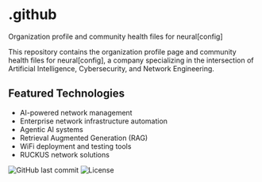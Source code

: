 # .github
Organization profile and community health files for neural[config]

This repository contains the organization profile page and community health files for neural[config], a company specializing in the intersection of Artificial Intelligence, Cybersecurity, and Network Engineering.

## Featured Technologies
- AI-powered network management
- Enterprise network infrastructure automation
- Agentic AI systems
- Retrieval Augmented Generation (RAG)
- WiFi deployment and testing tools
- RUCKUS network solutions

![GitHub last commit](https://img.shields.io/github/last-commit/neuralconfig/neuralconfig?style=flat-square)
![License](https://img.shields.io/badge/License-MIT-blue.svg?style=flat-square)
